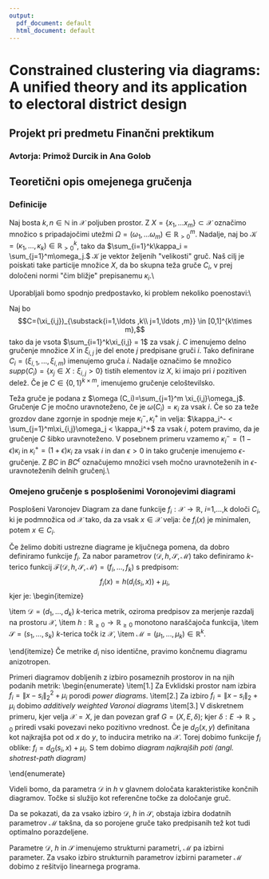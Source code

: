 ```yaml
---
output:
  pdf_document: default
  html_document: default
---
```

# Constrained clustering via diagrams: A unified theory and its application to electoral district design
## Projekt pri predmetu Finančni prektikum
### Avtorja: Primož Durcik in Ana Golob


## Teoretični opis omejenega gručenja
### Definicije

Naj bosta $k, n \in \mathbb{N}$ in $\mathcal{X}$ poljuben prostor. Z $X= \{x_1,\ldots x_m\}\subset \mathcal{X}$ označimo množico s pripadajočimi utežmi $\Omega = (\omega_1,\ldots \omega_m)\in \mathbb{R}_{>0}^m$. Nadalje, naj bo $\mathcal{K}=(\kappa_1,\ldots ,\kappa_k)\in\mathbb{R}_{>0}^k$, tako da $\sum_{i=1}^k\kappa_i = \sum_{j=1}^m\omega_j.$ $\mathcal{K}$ je vektor željenih "velikosti" gruč. Naš cilj je poiskati take particije množice $X$, da bo skupna teža gruče $C_i$, v prej določeni normi "čim bližje" prepisanemu $\kappa_i.$\\

Uporabljali bomo spodnjo predpostavko, ki problem nekoliko poenostavi:\\

Naj bo $$C=(\xi_{i,j})_{\substack{i=1,\ldots ,k\\ j=1,\ldots ,m}} \in [0,1]^{k\times m},$$ tako da je vsota $\sum_{i=1}^k\xi_{i,j} = 1$ za vsak $j$. $C$ imenujemo delno gručenje množice $X$ in $\xi_{i,j}$ je del enote $j$ predpisane gruči $i$. Tako definirane $C_i=(\xi_{i,1},\ldots ,\xi_{i,m})$ imenujemo gruča $i$. Nadalje označimo še množico $supp(C_i)=\{x_j \in X: \xi_{i,j}>0\}$ tistih elementov iz $X$, ki imajo pri $i$ pozitiven delež. Če je $C\in \{ 0,1\}^{k\times m}$, imenujemo gručenje celoštevilsko.

Teža gruče je podana z $\omega (C_i)=\sum_{j=1}^m \xi_{i,j}\omega_j$. Gručenje $C$ je močno uravnoteženo, če je $\omega (C_i)=\kappa_i$ za vsak $i$. Če so za teže grozdov dane zgornje in spodnje meje $\kappa_i^-, \kappa_i^+$ in velja: $\kappa_i^- < \sum_{j=1}^m\xi_{i,j}\omega_j < \kappa_i^+$ za vsak $i$, potem pravimo, da je gručenje $C$ šibko uravnoteženo. V posebnem primeru vzamemo $\kappa_i^-=(1-\epsilon)\kappa_i$ in  $\kappa_i^+=(1+\epsilon)\kappa_i$ za vsak $i$ in dan $\epsilon >0$ in tako gručenje imenujemo $\epsilon$-gručenje. Z $BC$ in $BC^{\epsilon}$ označujemo množici vseh močno uravnoteženih in $\epsilon$-uravnoteženih delnih gručenj.\\

### Omejeno gručenje s posplošenimi Voronojevimi diagrami

Posplošeni Varonojev Diagram za dane funkcije $f_i:\mathcal{X} \to \mathbb{R}$, $i=$1,$\ldots$,k določi $C_i$, ki je podmnožica od $\mathcal{X}$ tako, da za vsak $x\in \mathcal{X}$ velja: če $f_i(x)$ je minimalen, potem $x\in C_i$.

Če želimo dobiti ustrezne diagrame je ključnega pomena, da dobro definiramo funkcije $f_i$. Za nabor parametrov $(\mathcal{D}, h, \mathcal{S}, \mathcal{M})$ tako definiramo $k$-terico funkcij $\mathcal{F}(\mathcal{D}, h, \mathcal{S}, \mathcal{M})=(f_i,\ldots ,f_k)$ s predpisom:
$$f_i(x)=h(d_i(s_i,x))+\mu_i,$$
kjer je:
\begin{itemize}

\item $\mathcal{D}=(d_1,\ldots ,d_k)$ $k$-terica metrik, oziroma predpisov za merjenje razdalj na prostoru $\mathcal{X}$, 
\item $h: \mathbb{R}_{\geq 0}\to\mathbb{R}_{\geq 0}$ monotono naraščajoča funkcija, 
\item $\mathcal{S}=(s_1,\ldots ,s_k)$ $k$-terica točk iz $\mathcal{X}$,
\item $\mathcal{M}=(\mu_1,\ldots ,\mu_k)\in \mathbb{R}^k.$

\end{itemize}
Če metrike $d_i$ niso identične, pravimo končnemu diagramu anizotropen. 

Primeri diagramov dobljenih z izbiro posameznih prostorov in na njih podanih metrik:
\begin{enumerate}
\item[1.] Za Evklidski prostor nam izbira $f_i=\lVert x-s_i\rVert_2^2 + \mu_i$ porodi $\textit{power diagrams}$.
\item[2.] Za izbiro $f_i=\lVert x-s_i\rVert_2 + \mu_i$ dobimo $\textit{additively weighted Varonoi diagrams}$
\item[3.] V diskretnem primeru, kjer velja $\mathcal{X}=X$, je dan povezan graf $G= (X, E, \delta)$; kjer $\delta: E \to \mathbb{R}_{>0}$ priredi vsaki povezavi neko pozitivno vrednost. Če je $d_G(x,y)$ definitana kot najkrajša pot od $x$ do $y$, to inducira metriko na $\mathcal{X}$. Torej dobimo funkcije $f_i$ oblike: $f_i = d_G(s_i, x) + \mu_i.$
S tem dobimo $\textit{diagram najkrajših poti (angl. shotrest-path diagram)}$

\end{enumerate}

Videli bomo, da parametra $\mathcal{D}$ in $h$ v glavnem določata karakteristike končnih diagramov. Točke si služijo kot referenčne točke za določanje gruč.

Da se pokazati, da za vsako izbiro $\mathcal{D}$, $h$ in $\mathcal{S}$, obstaja izbira dodatnih parametrov $\mathcal{M}$ takšna, da so porojene gruče tako predpisanih tež kot tudi optimalno porazdeljene.

Parametre  $\mathcal{D}$, $h$ in $\mathcal{S}$ imenujemo strukturni parametri,  $\mathcal{M}$ pa izbirni parameter. Za vsako izbiro strukturnih parametrov izbirni parameter $\mathcal{M}$ dobimo z rešitvijo linearnega programa.
